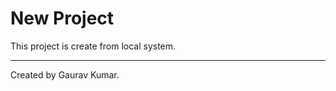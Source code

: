 # New Project

This project is create from local system.

------------------------------------------
Created by Gaurav Kumar.